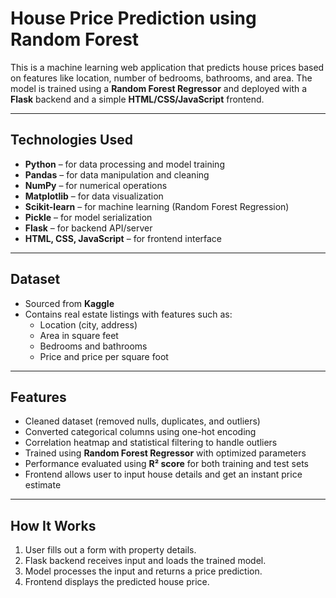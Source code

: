 # **House Price Prediction using Random Forest**

This is a machine learning web application that predicts house prices based on features like location, number of bedrooms, bathrooms, and area. The model is trained using a **Random Forest Regressor** and deployed with a **Flask** backend and a simple **HTML/CSS/JavaScript** frontend.

---

## **Technologies Used**

- **Python** – for data processing and model training
- **Pandas** – for data manipulation and cleaning
- **NumPy** – for numerical operations
- **Matplotlib** – for data visualization
- **Scikit-learn** – for machine learning (Random Forest Regression)
- **Pickle** – for model serialization
- **Flask** – for backend API/server
- **HTML, CSS, JavaScript** – for frontend interface

---

## **Dataset**

- Sourced from **Kaggle**
- Contains real estate listings with features such as:
  - Location (city, address)
  - Area in square feet
  - Bedrooms and bathrooms
  - Price and price per square foot

---

## **Features**

- Cleaned dataset (removed nulls, duplicates, and outliers)
- Converted categorical columns using one-hot encoding
- Correlation heatmap and statistical filtering to handle outliers
- Trained using **Random Forest Regressor** with optimized parameters
- Performance evaluated using **R² score** for both training and test sets
- Frontend allows user to input house details and get an instant price estimate

---

## **How It Works**

1. User fills out a form with property details.
2. Flask backend receives input and loads the trained model.
3. Model processes the input and returns a price prediction.
4. Frontend displays the predicted house price.
